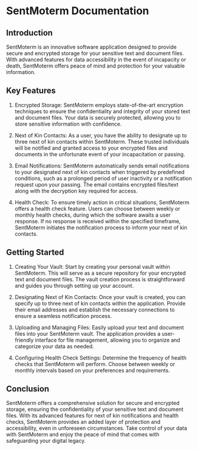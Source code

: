 # SentMoterm Documentation

## Introduction
SentMoterm is an innovative software application designed to provide secure and encrypted storage for your sensitive text and document files. With advanced features for data accessibility in the event of incapacity or death, SentMoterm offers peace of mind and protection for your valuable information.

## Key Features

1. Encrypted Storage:
   SentMoterm employs state-of-the-art encryption techniques to ensure the confidentiality and integrity of your stored text and document files. Your data is securely protected, allowing you to store sensitive information with confidence.

2. Next of Kin Contacts:
   As a user, you have the ability to designate up to three next of kin contacts within SentMoterm. These trusted individuals will be notified and granted access to your encrypted files and documents in the unfortunate event of your incapacitation or passing.

3. Email Notifications:
   SentMoterm automatically sends email notifications to your designated next of kin contacts when triggered by predefined conditions, such as a prolonged period of user inactivity or a notification request upon your passing. The email contains encrypted files/text along with the decryption key required for access.

4. Health Check:
   To ensure timely action in critical situations, SentMoterm offers a health check feature. Users can choose between weekly or monthly health checks, during which the software awaits a user response. If no response is received within the specified timeframe, SentMoterm initiates the notification process to inform your next of kin contacts.

## Getting Started

1. Creating Your Vault:
   Start by creating your personal vault within SentMoterm. This will serve as a secure repository for your encrypted text and document files. The vault creation process is straightforward and guides you through setting up your account.

2. Designating Next of Kin Contacts:
   Once your vault is created, you can specify up to three next of kin contacts within the application. Provide their email addresses and establish the necessary connections to ensure a seamless notification process.

3. Uploading and Managing Files:
   Easily upload your text and document files into your SentMoterm vault. The application provides a user-friendly interface for file management, allowing you to organize and categorize your data as needed.

4. Configuring Health Check Settings:
   Determine the frequency of health checks that SentMoterm will perform. Choose between weekly or monthly intervals based on your preferences and requirements.

## Conclusion
SentMoterm offers a comprehensive solution for secure and encrypted storage, ensuring the confidentiality of your sensitive text and document files. With its advanced features for next of kin notifications and health checks, SentMoterm provides an added layer of protection and accessibility, even in unforeseen circumstances. Take control of your data with SentMoterm and enjoy the peace of mind that comes with safeguarding your digital legacy.



